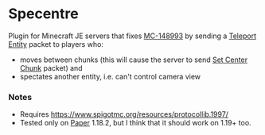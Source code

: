 # Specentre

Plugin for Minecraft JE servers that fixes [MC-148993](https://bugs.mojang.com/browse/MC-148993) by sending a [Teleport Entity](https://wiki.vg/Protocol#Teleport_Entity) packet to players who:
- moves between chunks (this will cause the server to send [Set Center Chunk](https://wiki.vg/Protocol#Set_Center_Chunk) packet) and
- spectates another entity, i.e. can't control camera view

### Notes
- Requires https://www.spigotmc.org/resources/protocollib.1997/  
- Tested only on [Paper](https://github.com/PaperMC/Paper) 1.18.2, but I think that it should work on 1.19+ too.

